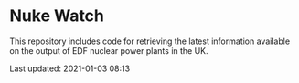 # Nuke Watch

This repository includes code for retrieving the latest information available on the output of EDF nuclear power plants in the UK.

Last updated: 2021-01-03 08:13